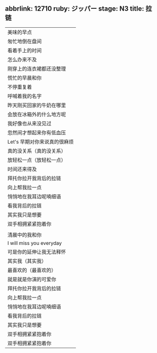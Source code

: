 abbrlink: 12710
ruby: ジッパー
stage: N3
title: 拉链
---
|      |
|--|
|美味的早点|
|匆忙地倒在盘间|
|看着手上的时间|
|怎么办来不及|
|刚穿上的连衣裙都还没整理|
|慌忙的早晨和你|
|不停重复着|
|呼喊着我的名字|
|昨天刚买回家的牛奶在哪里|
|会放在冰箱外的什么地方呢|
|我好像也从来没见过|
|忽然间才想起来你有低血压|
|Let's 早期对你来说真的很麻烦|
|真的没关系（真的没关系）|
|放轻松一点（放轻松一点）|
|时间还来得及|
|拜托你拉开我背后的拉链|
|向上帮我拉一点|
|悄悄地在我耳边呢喃细语|
|看我背后的拉链|
|其实我只是想要|
|双手相拥紧紧抱着你|
|      |
|清晨中的我和你|
|I will miss you everyday|
|可是你的延伸让我无法释怀|
|其实我（其实我）|
|最喜欢的（最喜欢的）|
|就是就是你演的可爱你|
|拜托你拉开我背后的拉链|
|向上帮我拉一点|
|悄悄地在我耳边呢喃细语|
|看我背后的拉链|
|其实我只是想要|
|双手相拥紧紧抱着你|
|双手相拥紧紧抱着你|

